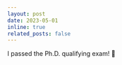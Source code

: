 ```yaml
---
layout: post
date: 2023-05-01
inline: true
related_posts: false
---
```


I passed the Ph.D. qualifying exam! :tada: